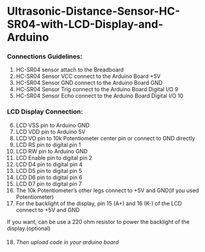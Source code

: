 # Ultrasonic-Distance-Sensor-HC-SR04-with-LCD-Display-and-Arduino

### Connections Guidelines:
1. HC-SR04 sensor attach to the Breadboard
2. HC-SR04 Sensor VCC connect to the Arduino Board +5V
3. HC-SR04 Sensor GND connect to the Arduino Board GND
4. HC-SR04 Sensor Trig connect to the Arduino Board Digital I/O 9
5. HC-SR04 Sensor Echo connect to the Arduino Board Digital I/O 10

### LCD Display Connection:

6. LCD VSS pin to Arduino GND
7. LCD VDD pin to Arduino 5V
8. LCD VO pin to 10k Potentiometer center pin or connect to GND directly
9. LCD RS pin to digital pin 1
10. LCD RW pin to Arduino GND
11. LCD Enable pin to digital pin 2
12. LCD D4 pin to digital pin 4
13. LCD D5 pin to digital pin 5
14. LCD D6 pin to digital pin 6
15. LCD D7 pin to digital pin 7
16. The 10k Potentiometer’s other legs connect to +5V and GND(if you used Potentiometer)
17. For the backlight of the display, pin 15 (A+) and 16 (K-) of the LCD connect to +5V and GND

If you want, can be use a 220 ohm resistor to power the backlight of the display.(optional)

18. ###### Then upload code in your arduino board
